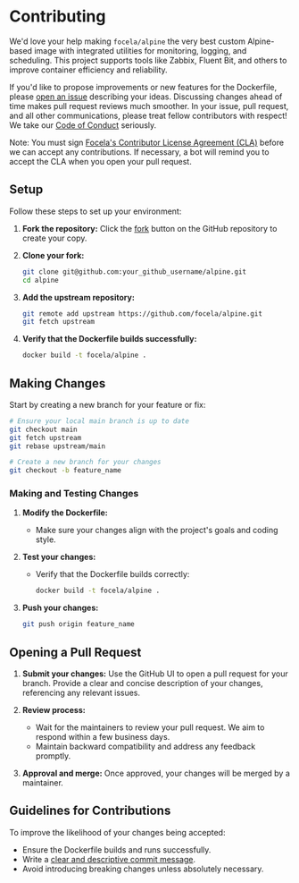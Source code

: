 # Contributing

We'd love your help making `focela/alpine` the very best custom Alpine-based
image with integrated utilities for monitoring, logging, and scheduling.
This project supports tools like Zabbix, Fluent Bit, and others to improve
container efficiency and reliability.

If you'd like to propose improvements or new features for the Dockerfile,
please [open an issue][open-issue] describing your ideas. Discussing changes
ahead of time makes pull request reviews much smoother. In your issue, pull
request, and all other communications, please treat fellow contributors with
respect! We take our [Code of Conduct](CODE_OF_CONDUCT.md) seriously.

Note: You must sign [Focela's Contributor License Agreement (CLA)][cla] before
we can accept any contributions. If necessary, a bot will remind you to accept
the CLA when you open your pull request.

## Setup

Follow these steps to set up your environment:

1. **Fork the repository:**
   Click the [fork][fork] button on the GitHub repository to create your copy.

2. **Clone your fork:**
   ```bash
   git clone git@github.com:your_github_username/alpine.git
   cd alpine
   ```

3. **Add the upstream repository:**
   ```bash
   git remote add upstream https://github.com/focela/alpine.git
   git fetch upstream
   ```

4. **Verify that the Dockerfile builds successfully:**
   ```bash
   docker build -t focela/alpine .
   ```

## Making Changes

Start by creating a new branch for your feature or fix:

```bash
# Ensure your local main branch is up to date
git checkout main
git fetch upstream
git rebase upstream/main

# Create a new branch for your changes
git checkout -b feature_name
```

### Making and Testing Changes

1. **Modify the Dockerfile:**
    - Make sure your changes align with the project's goals and coding style.

2. **Test your changes:**
    - Verify that the Dockerfile builds correctly:
      ```bash
      docker build -t focela/alpine .
      ```

3. **Push your changes:**
   ```bash
   git push origin feature_name
   ```

## Opening a Pull Request

1. **Submit your changes:**
   Use the GitHub UI to open a pull request for your branch. Provide a clear
   and concise description of your changes, referencing any relevant issues.

2. **Review process:**
    - Wait for the maintainers to review your pull request. We aim to respond
      within a few business days.
    - Maintain backward compatibility and address any feedback promptly.

3. **Approval and merge:**
   Once approved, your changes will be merged by a maintainer.

## Guidelines for Contributions

To improve the likelihood of your changes being accepted:

- Ensure the Dockerfile builds and runs successfully.
- Write a [clear and descriptive commit message][commit-message].
- Avoid introducing breaking changes unless absolutely necessary.

[fork]: https://github.com/focela/alpine/fork
[open-issue]: https://github.com/focela/alpine/issues/new
[cla]: https://cla-assistant.io/focela/alpine
[commit-message]: http://tbaggery.com/2008/04/19/a-note-about-git-commit-messages.html
